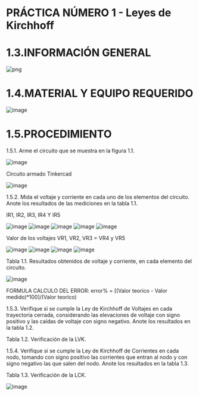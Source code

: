 # PRÁCTICA NÚMERO 1 - Leyes de Kirchhoff

# 1.3.INFORMACIÓN GENERAL

   ![png](https://user-images.githubusercontent.com/85137954/120725086-c55ac500-c49a-11eb-85cc-3270c139461e.png)

# 1.4.MATERIAL Y EQUIPO REQUERIDO

   ![image](https://user-images.githubusercontent.com/85137954/120722157-e6201c00-c494-11eb-9eaf-f48bb89aa4da.png)

# 1.5.PROCEDIMIENTO

 1.5.1. Arme el circuito que se muestra en la figura 1.1.
 
![image](https://user-images.githubusercontent.com/85137954/120722278-1e275f00-c495-11eb-869a-d4f4a54a1ec1.png)

 Circuito armado Tinkercad
 
![image](https://user-images.githubusercontent.com/85137954/120723209-efaa8380-c496-11eb-8339-d83223eae912.png)

 1.5.2. Mida el voltaje y corriente en cada uno de los elementos del circuito. Anote los
resultados de las mediciones en la tabla 1.1.

   IR1, IR2, IR3, IR4 Y IR5 
 
 ![image](https://user-images.githubusercontent.com/85137954/120724385-5630a100-c499-11eb-9005-c3fc3ff3b5d4.png)                ![image](https://user-images.githubusercontent.com/85137954/120724596-c5a69080-c499-11eb-9f16-4e1a9213b3c7.png)                ![image](https://user-images.githubusercontent.com/85137954/120724634-d22ae900-c499-11eb-8adc-3c6995bac11b.png)                ![image](https://user-images.githubusercontent.com/85137954/120724654-dd7e1480-c499-11eb-9c13-f9176bd9b262.png)                ![image](https://user-images.githubusercontent.com/85137954/120724677-e7a01300-c499-11eb-9455-c586cb941363.png)

Valor de los voltajes VR1, VR2, VR3 = VR4 y VR5 

![image](https://user-images.githubusercontent.com/85137954/120726239-3c915880-c49d-11eb-8d4c-ede57879596c.png)                ![image](https://user-images.githubusercontent.com/85137954/120726255-474bed80-c49d-11eb-9b96-503b663f657d.png)                ![image](https://user-images.githubusercontent.com/85137954/120726270-503cbf00-c49d-11eb-8c6f-e013d57dbec6.png)                ![image](https://user-images.githubusercontent.com/85137954/120726342-7cf0d680-c49d-11eb-84f7-f7cb98983f59.png)


Tabla 1.1. Resultados obtenidos de voltaje y corriente, en cada elemento del circuito.

![image](https://user-images.githubusercontent.com/85137954/120725600-f5ef2e80-c49b-11eb-90f7-20102026155d.png)

FORMULA CALCULO DEL ERROR:    error% = [(Valor teorico - Valor medido)*100]/(Valor teorico)

1.5.3. Verifique si se cumple la Ley de Kirchhoff de Voltajes en cada trayectoria cerrada,
considerando las elevaciones de voltaje con signo positivo y las caídas de voltaje con
signo negativo. Anote los resultados en la tabla 1.2.

Tabla 1.2. Verificación de la LVK.


1.5.4. Verifique si se cumple la Ley de Kirchhoff de Corrientes en cada nodo, tomando
con signo positivo las corrientes que entran al nodo y con signo negativo las que salen
del nodo. Anote los resultados en la tabla 1.3.

Tabla 1.3. Verificación de la LCK.

![image](https://user-images.githubusercontent.com/85137954/120725685-220aaf80-c49c-11eb-81d8-0fb09f007fbe.png)



          








